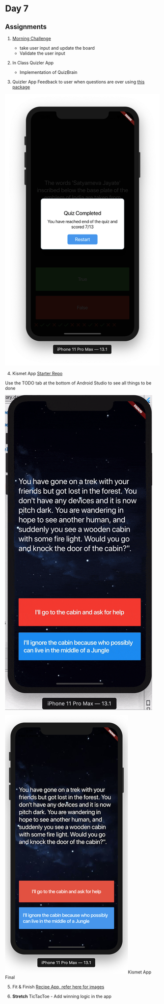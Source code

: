 # Day 7 

## Assignments

1. [Morning Challenge](https://github.com/McLarenCollege/day_7_morning_challenge)
    - take user input and update the board
    - Validate the user input
2. In Class Quizler App
    - Implementation of QuizBrain
    
3. Quizler App Feedback to user when questions are over using [this package](https://pub.dev/packages/rflutter_alert)

![](screenshots/Day%207%20Quizlr%20Final.png)

4. Kismet App [Starter Repo](https://github.com/McLarenCollege/day_7_kismet) 

Use the TODO tab at the bottom of Android Studio to see all things to be done

![](screenshots/KismetApp%20Demo.gif)

![](screenshots/Kismet%20App%20Final.png)Kismet App Final

5. Fit & Finish [Recipe App, refer here for images](https://github.com/McLarenCollege/Flutter-Course-Notes/blob/master/Day%206.md)

6. **Stretch** TicTacToe - Add winning logic in the app

